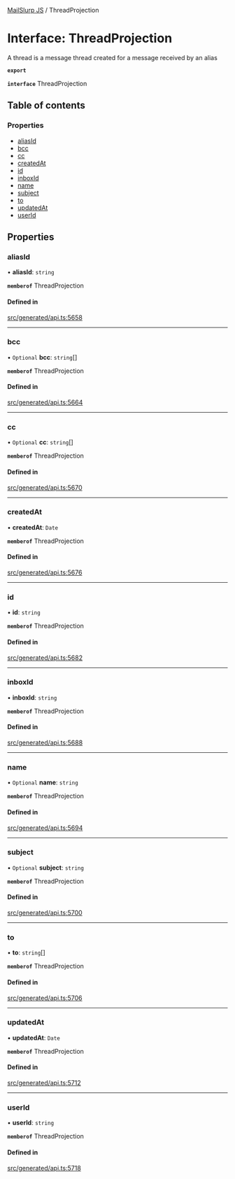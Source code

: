 [MailSlurp JS](../README.md) / ThreadProjection

# Interface: ThreadProjection

A thread is a message thread created for a message received by an alias

**`export`**

**`interface`** ThreadProjection

## Table of contents

### Properties

- [aliasId](ThreadProjection.md#aliasid)
- [bcc](ThreadProjection.md#bcc)
- [cc](ThreadProjection.md#cc)
- [createdAt](ThreadProjection.md#createdat)
- [id](ThreadProjection.md#id)
- [inboxId](ThreadProjection.md#inboxid)
- [name](ThreadProjection.md#name)
- [subject](ThreadProjection.md#subject)
- [to](ThreadProjection.md#to)
- [updatedAt](ThreadProjection.md#updatedat)
- [userId](ThreadProjection.md#userid)

## Properties

### aliasId

• **aliasId**: `string`

**`memberof`** ThreadProjection

#### Defined in

[src/generated/api.ts:5658](https://github.com/mailslurp/mailslurp-client/blob/1460b4d/src/generated/api.ts#L5658)

___

### bcc

• `Optional` **bcc**: `string`[]

**`memberof`** ThreadProjection

#### Defined in

[src/generated/api.ts:5664](https://github.com/mailslurp/mailslurp-client/blob/1460b4d/src/generated/api.ts#L5664)

___

### cc

• `Optional` **cc**: `string`[]

**`memberof`** ThreadProjection

#### Defined in

[src/generated/api.ts:5670](https://github.com/mailslurp/mailslurp-client/blob/1460b4d/src/generated/api.ts#L5670)

___

### createdAt

• **createdAt**: `Date`

**`memberof`** ThreadProjection

#### Defined in

[src/generated/api.ts:5676](https://github.com/mailslurp/mailslurp-client/blob/1460b4d/src/generated/api.ts#L5676)

___

### id

• **id**: `string`

**`memberof`** ThreadProjection

#### Defined in

[src/generated/api.ts:5682](https://github.com/mailslurp/mailslurp-client/blob/1460b4d/src/generated/api.ts#L5682)

___

### inboxId

• **inboxId**: `string`

**`memberof`** ThreadProjection

#### Defined in

[src/generated/api.ts:5688](https://github.com/mailslurp/mailslurp-client/blob/1460b4d/src/generated/api.ts#L5688)

___

### name

• `Optional` **name**: `string`

**`memberof`** ThreadProjection

#### Defined in

[src/generated/api.ts:5694](https://github.com/mailslurp/mailslurp-client/blob/1460b4d/src/generated/api.ts#L5694)

___

### subject

• `Optional` **subject**: `string`

**`memberof`** ThreadProjection

#### Defined in

[src/generated/api.ts:5700](https://github.com/mailslurp/mailslurp-client/blob/1460b4d/src/generated/api.ts#L5700)

___

### to

• **to**: `string`[]

**`memberof`** ThreadProjection

#### Defined in

[src/generated/api.ts:5706](https://github.com/mailslurp/mailslurp-client/blob/1460b4d/src/generated/api.ts#L5706)

___

### updatedAt

• **updatedAt**: `Date`

**`memberof`** ThreadProjection

#### Defined in

[src/generated/api.ts:5712](https://github.com/mailslurp/mailslurp-client/blob/1460b4d/src/generated/api.ts#L5712)

___

### userId

• **userId**: `string`

**`memberof`** ThreadProjection

#### Defined in

[src/generated/api.ts:5718](https://github.com/mailslurp/mailslurp-client/blob/1460b4d/src/generated/api.ts#L5718)
